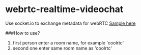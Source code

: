 # webrtc-realtime-videochat

Use socket.io to exchange metadata for webRTC 
[Sample here](https://webrtc-realtime-videochat.herokuapp.com/)

###How to use?
1. first person enter a room name, for example 'coolrtc'
2. second one enter same room name as 'coolrtc'


